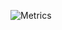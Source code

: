 ![Metrics](https://metrics.lecoq.io/titouanmathis?template=classic&languages=1&languages.colors=github&config.timezone=Europe%2FParis&config.animated=true)
